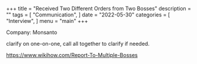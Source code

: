 +++
title = "Received Two Different Orders from Two Bosses"
description = ""
tags = [
    "Communication",
]
date = "2022-05-30"
categories = [
    "Interview",
]
menu = "main"
+++


Company: Monsanto

clarify on one-on-one, call all together to clarify if needed.  



https://www.wikihow.com/Report-To-Multiple-Bosses
